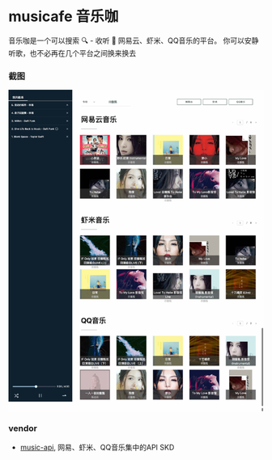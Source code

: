 # musicafe 音乐咖

音乐咖是一个可以搜索 🔍 - 收听 🎵 网易云、虾米、QQ音乐的平台。
你可以安静听歌，也不必再在几个平台之间换来换去

### 截图
<img src="/public/shot1.jpg" align="middle" />

### vendor
* [music-api](https://github.com/LIU9293/musicAPI), 网易、虾米、QQ音乐集中的API SKD
